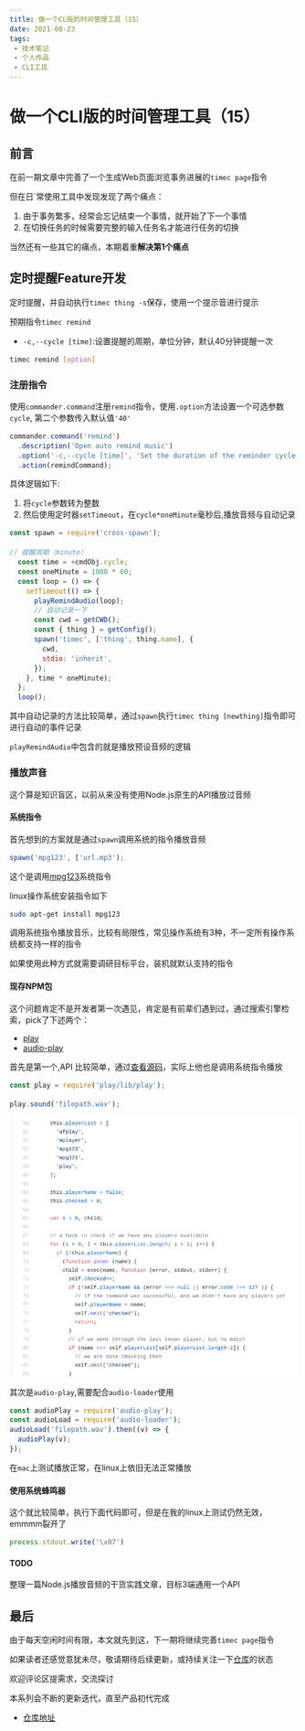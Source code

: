 ```yaml
---
title: 做一个CL版的时间管理工具（15）
date: 2021-08-23
tags:
 - 技术笔记
 - 个人作品
 - CLI工具
---
```

# 做一个CLI版的时间管理工具（15）

## 前言
在前一期文章中完善了一个生成Web页面浏览事务进展的`timec page`指令

但在日`常使用工具中发现发现了两个痛点：
1. 由于事务繁多，经常会忘记结束一个事情，就开始了下一个事情
2. 在切换任务的时候需要完整的输入任务名才能进行任务的切换

当然还有一些其它的痛点，本期着重**解决第1个痛点**

## 定时提醒Feature开发
定时提醒，并自动执行`timec thing -s`保存，使用一个提示音进行提示

预期指令`timec remind`
* `-c,--cycle [time]`:设置提醒的周期，单位分钟，默认40分钟提醒一次
```sh
timec remind [option]
```

### 注册指令
使用`commander.command`注册`remind`指令，使用`.option`方法设置一个可选参数`cycle`, 第二个参数传入默认值`'40'`
```js
commander.command('remind')
  .description('Open auto remind music')
  .option('-c,--cycle [time]', 'Set the duration of the reminder cycle（minute）', '40')
  .action(remindCommand);
```

具体逻辑如下:
1. 将`cycle`参数转为整数
2. 然后使用定时器`setTimeout`，在`cycle*oneMinute`毫秒后,播放音频与自动记录
```js
const spawn = require('cross-spawn');

// 提醒周期（minute）
  const time = +cmdObj.cycle;
  const oneMinute = 1000 * 60;
  const loop = () => {
    setTimeout(() => {
      playRemindAudio(loop);
      // 自动记录一下
      const cwd = getCWD();
      const { thing } = getConfig();
      spawn('timec', ['thing', thing.name], {
        cwd,
        stdio: 'inherit',
      });
    }, time * oneMinute);
  };
  loop();
```
其中自动记录的方法比较简单，通过`spawn`执行`timec thing [newthing]`指令即可进行自动的事件记录

`playRemindAudio`中包含的就是播放预设音频的逻辑
### 播放声音
这个算是知识盲区，以前从来没有使用Node.js原生的API播放过音频

#### 系统指令
首先想到的方案就是通过`spawn`调用系统的指令播放音频

```js
spawn('mpg123', ['url.mp3');
```
这个是调用[mpg123](https://mpg123.org/)系统指令

linux操作系统安装指令如下
```sh
sudo apt-get install mpg123
```
调用系统指令播放音乐，比较有局限性，常见操作系统有3种，不一定所有操作系统都支持一样的指令

如果使用此种方式就需要调研目标平台，装机就默认支持的指令

#### 现存NPM包
这个问题肯定不是开发者第一次遇见，肯定是有前辈们遇到过，通过搜索引擎检索，pick了下述两个：
* [play](https://github.com/Marak/play.js#readme)
* [audio-play](https://www.npmjs.com/package/audio-play)

首先是第一个,API 比较简单，通过[查看源码](https://github.com/Marak/play.js/blob/d3ca7a04d1bd58c3ad72df3088f92985742e41cc/lib/play.js#L54)，实际上他也是调用系统指令播放
```js
const play = require('play/lib/play');

play.sound('filepath.wav');
```

![图片](time-tools-15\MTYyOTczMTE1Mjk1MA==629731152950)

其次是`audio-play`,需要配合`audio-loader`使用
```js
const audioPlay = require('audio-play');
const audioLoad = require('audio-loader');
audioLoad('filepath.wav').then((v) => {
  audioPlay(v);
});
```
在`mac`上测试播放正常，在linux上依旧无法正常播放

#### 使用系统蜂鸣器
这个就比较简单，执行下面代码即可，但是在我的linux上测试仍然无效，emmmm裂开了
```js
process.stdout.write('\x07')
```

#### TODO
整理一篇Node.js播放音频的干货实践文章，目标3端通用一个API

## 最后
由于每天空闲时间有限，本文就先到这，下一期将继续完善`timec page`指令

如果读者还感觉意犹未尽，敬请期待后续更新，或持续关注一下[仓库](https://github.com/ATQQ/time-control)的状态

欢迎评论区提需求，交流探讨

本系列会不断的更新迭代，直至产品初代完成

* [仓库地址](https://github.com/ATQQ/time-control)

